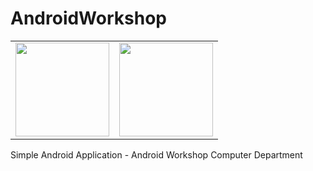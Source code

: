 # AndroidWorkshop
<table border="0">
  <tr>
    <td><img src="http://alum.sharif.ir/~smmoeini/public_files/SharifUniLogo.png" width="150" height="150" /></td>
    <td><img src="https://stocknews.com/wp-content/uploads/2017/07/android-googl.jpg" width="" height="150" /></td>
 </tr>
</table>
Simple Android Application - Android Workshop Computer Department
